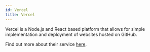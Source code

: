 ```yaml
---
id: Vercel
title: Vercel
---
```


Vercel is a Node.js and React based platform that allows for simple implementation and deployment of websites hosted on GitHub.

Find out more about their service [here](https://vercel.com/).
